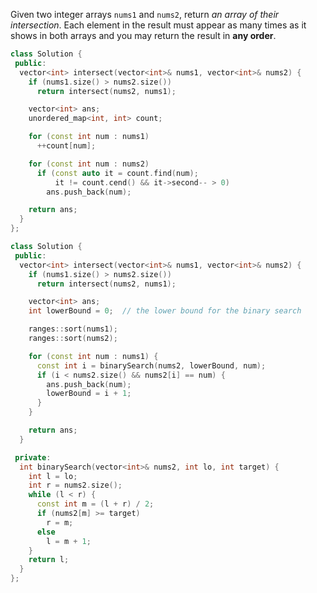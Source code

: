 Given two integer arrays `nums1` and `nums2`, return _an array of their intersection_. Each element in the result must appear as many times as it shows in both arrays and you may return the result in **any order**.

```cpp
class Solution {
 public:
  vector<int> intersect(vector<int>& nums1, vector<int>& nums2) {
    if (nums1.size() > nums2.size())
      return intersect(nums2, nums1);

    vector<int> ans;
    unordered_map<int, int> count;

    for (const int num : nums1)
      ++count[num];

    for (const int num : nums2)
      if (const auto it = count.find(num);
          it != count.cend() && it->second-- > 0)
        ans.push_back(num);

    return ans;
  }
};
```

```cpp
class Solution {
 public:
  vector<int> intersect(vector<int>& nums1, vector<int>& nums2) {
    if (nums1.size() > nums2.size())
      return intersect(nums2, nums1);

    vector<int> ans;
    int lowerBound = 0;  // the lower bound for the binary search

    ranges::sort(nums1);
    ranges::sort(nums2);

    for (const int num : nums1) {
      const int i = binarySearch(nums2, lowerBound, num);
      if (i < nums2.size() && nums2[i] == num) {
        ans.push_back(num);
        lowerBound = i + 1;
      }
    }

    return ans;
  }

 private:
  int binarySearch(vector<int>& nums2, int lo, int target) {
    int l = lo;
    int r = nums2.size();
    while (l < r) {
      const int m = (l + r) / 2;
      if (nums2[m] >= target)
        r = m;
      else
        l = m + 1;
    }
    return l;
  }
};
```